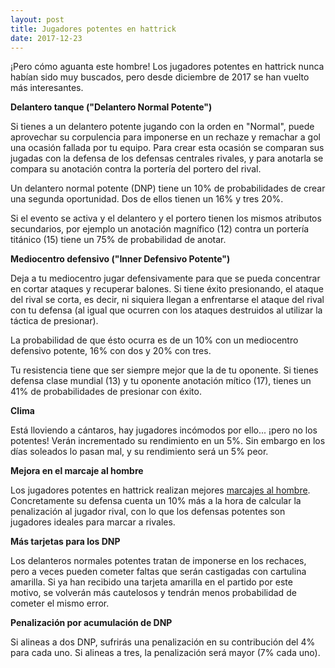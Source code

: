 ```yaml
---
layout: post
title: Jugadores potentes en hattrick
date: 2017-12-23
---
```


¡Pero cómo aguanta este hombre! Los jugadores potentes en hattrick nunca habían sido muy buscados, pero desde diciembre de 2017 se han vuelto más interesantes.

**Delantero tanque ("Delantero Normal Potente")**

Si tienes a un delantero potente jugando con la orden en "Normal", puede aprovechar su corpulencia para imponerse en un rechaze y remachar a gol una ocasión fallada por tu equipo. Para crear esta ocasión se comparan sus jugadas con la defensa de los defensas centrales rivales, y para anotarla se compara su anotación contra la portería del portero del rival.

Un delantero normal potente (DNP) tiene un 10% de probabilidades de crear una segunda oportunidad. Dos de ellos tienen un 16% y tres 20%.

Si el evento se activa y el delantero y el portero tienen los mismos atributos secundarios, por ejemplo un anotación magnífico (12) contra un portería titánico (15) tiene un 75% de probabilidad de anotar.

**Mediocentro defensivo ("Inner Defensivo Potente")**

Deja a tu mediocentro jugar defensivamente para que se pueda concentrar en cortar ataques y recuperar balones. Si tiene éxito presionando, el ataque del rival se corta, es decir, ni siquiera llegan a enfrentarse el ataque del rival con tu defensa (al igual que ocurren con los ataques destruidos al utilizar la táctica de presionar).

La probabilidad de que ésto ocurra es de un 10% con un mediocentro defensivo potente, 16% con dos y 20% con tres.

Tu resistencia tiene que ser siempre mejor que la de tu oponente. Si tienes defensa clase mundial (13) y tu oponente anotación mítico (17), tienes un 41% de probabilidades de presionar con éxito.

**Clima**

Está lloviendo a cántaros, hay jugadores incómodos por ello... ¡pero no los potentes! Verán incrementado su rendimiento en un 5%. Sin embargo en los días soleados lo pasan mal, y su rendimiento será un 5% peor.

**Mejora en el marcaje al hombre**

Los jugadores potentes en hattrick realizan mejores [marcajes al hombre](http://www.guiaocerin.com/es/marcaje-al-hombre-hattrick/). Concretamente su defensa cuenta un 10% más a la hora de calcular la penalización al jugador rival, con lo que los defensas potentes son jugadores ideales para marcar a rivales.

**Más tarjetas para los DNP**

Los delanteros normales potentes tratan de imponerse en los rechaces, pero a veces pueden cometer faltas que serán castigadas con cartulina amarilla. Si ya han recibido una tarjeta amarilla en el partido por este motivo, se volverán más cautelosos y tendrán menos probabilidad de cometer el mismo error.

**Penalización por acumulación de DNP**

Si alineas a dos DNP, sufrirás una penalización en su contribución del 4% para cada uno. Si alineas a tres, la penalización será mayor (7% cada uno).
